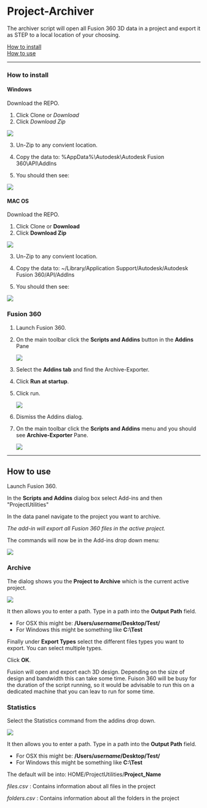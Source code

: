 # Project-Archiver
The archiver script will open all Fusion 360 3D data in a project and export it as STEP to a local location of your choosing. 

[How to install](#How-to-install)  
[How to use](#How-to-use)

----

### How to install<a name="How-to-install"></a>
#### Windows
Download the REPO.  

1. Click Clone or *Download*  
2. Click *Download Zip*  

![](resources/download.png)

3. Un-Zip to any convient location.
4. Copy the data to: %AppData%\Autodesk\Autodesk Fusion 360\API\AddIns

5. You should then see:

![](resources/windows-result.png)

#### MAC OS
Download the REPO.  

1. Click Clone or **Download**  
2. Click **Download Zip**  

![](resources/download.png)

3. Un-Zip to any convient location.
4. Copy the data to: ~/Library/Application Support/Autodesk/Autodesk Fusion 360/API/AddIns

5. You should then see:

![](resources/osx-result.png)

### Fusion 360  

1. Launch Fusion 360.
2. On the main toolbar click the **Scripts and Addins** button in the **Addins** Pane

	![](resources/scripts-addins.png)

3. Select the **Addins tab** and find the Archive-Exporter.  
4. Click **Run at startup**. 
5. Click run.  
 
	![](resources/archiver-addin.png)

6. Dismiss the Addins dialog.  
7.  On the main toolbar click the **Scripts and Addins** menu and you should see **Archive-Exporter** Pane.

	![](resources/button.png)

----

## How to use<a name="How-to-use"></a>

Launch Fusion 360.

In the **Scripts and Addins** dialog box select Add-ins and then "ProjectUtilities"

In the data panel navigate to the project you want to archive.

_The add-in will export all Fusion 360 files in the active project._

The commands will now be in the Add-ins drop down menu:

![](resources/drop_down_menu.png)


### Archive
The dialog shows you the **Project to Archive** which is the current active project.

![](resources/dialog.png)

It then allows you to enter a path. Type in a path into the **Output Path** field.
* For OSX this might be: **/Users/*username*/Desktop/Test/**
* For Windows this might be something like **C:\Test**

Finally under **Export Types** select the different files types you want to export.  You can select multiple types.

Click **OK**.

Fusion will open and export each 3D design. Depending on the size of design and bandwidth this can take some time. Fuison 360 will be busy for the duration of the script running, so it would be advisable to run this on a dedicated machine that you can leav to run for some time. 

### Statistics
Select the Statistics command from the addins drop down.

![](resources/statistics_menu.png)

It then allows you to enter a path. Type in a path into the **Output Path** field.

* For OSX this might be: **/Users/*username*/Desktop/Test/**
* For Windows this might be something like **C:\Test**

The default will be into: HOME/ProjectUtilities/**Project_Name**

_files.csv_ : Contains information about all files in the project

_folders.csv_ : Contains information about all the folders in the project



